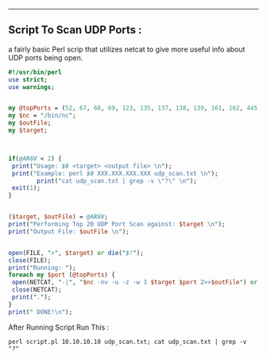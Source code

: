 --------
Script To Scan UDP Ports : 
--------

a fairly basic Perl scrip that utilizes netcat to give more useful info about UDP ports being open.

```perl
#!/usr/bin/perl
use strict;
use warnings;


my @topPorts = (52, 67, 68, 69, 123, 135, 137, 138, 139, 161, 162, 445, 500, 514,520,631,1434,1900,4500,49152);
my $nc = "/bin/nc";
my $outFile;
my $target;



if(@ARGV < 2) {
 print("Usage: $0 <target> <output file> \n");
 print("Example: perl $0 XXX.XXX.XXX.XXX udp_scan.txt \n");
        print("cat udp_scan.txt | grep -v \"?\" \n");
 exit(1);
}


($target, $outFile) = @ARGV;
print("Performing Top 20 UDP Port Scan against: $target \n");
print("Output File: $outFile \n");


open(FILE, ">", $target) or die("$!");
close(FILE);
print("Running: ");
foreach my $port (@topPorts) {
 open(NETCAT, "-|", "$nc -nv -u -z -w 1 $target $port 2>>$outFile") or die("$!");
 close(NETCAT);
 print(".");
}
print(" DONE!\n");

```

After Running Script Run This : 

```
perl script.pl 10.10.10.10 udp_scan.txt; cat udp_scan.txt | grep -v "?"
```
